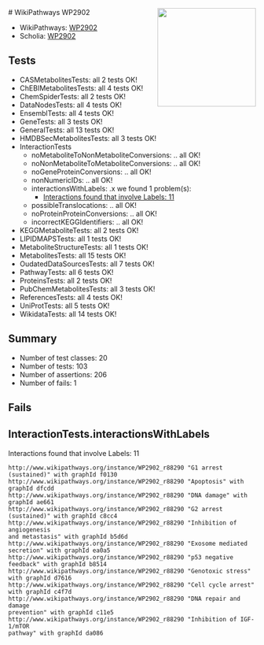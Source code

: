<img style="float: right; width: 200px" src="https://upload.wikimedia.org/wikipedia/commons/thumb/8/83/Wplogo_with_text_500.png/640px-Wplogo_with_text_500.png" />
# WikiPathways WP2902

* WikiPathways: [WP2902](https://new.wikipathways.org/pathways/WP2902)
* Scholia: [WP2902](https://scholia.toolforge.org/wikipathways/WP2902)
## Tests
* CASMetabolitesTests: all 2 tests OK!
* ChEBIMetabolitesTests: all 4 tests OK!
* ChemSpiderTests: all 2 tests OK!
* DataNodesTests: all 4 tests OK!
* EnsemblTests: all 4 tests OK!
* GeneTests: all 3 tests OK!
* GeneralTests: all 13 tests OK!
* HMDBSecMetabolitesTests: all 3 tests OK!
* InteractionTests
    * noMetaboliteToNonMetaboliteConversions: .. all OK!
    * noNonMetaboliteToMetaboliteConversions: .. all OK!
    * noGeneProteinConversions: .. all OK!
    * nonNumericIDs: .. all OK!
    * interactionsWithLabels: .x we found 1 problem(s):
        * [Interactions found that involve Labels: 11](#fe97a8b9)
    * possibleTranslocations: .. all OK!
    * noProteinProteinConversions: .. all OK!
    * incorrectKEGGIdentifiers: .. all OK!
* KEGGMetaboliteTests: all 2 tests OK!
* LIPIDMAPSTests: all 1 tests OK!
* MetaboliteStructureTests: all 1 tests OK!
* MetabolitesTests: all 15 tests OK!
* OudatedDataSourcesTests: all 7 tests OK!
* PathwayTests: all 6 tests OK!
* ProteinsTests: all 2 tests OK!
* PubChemMetabolitesTests: all 3 tests OK!
* ReferencesTests: all 4 tests OK!
* UniProtTests: all 5 tests OK!
* WikidataTests: all 14 tests OK!


## Summary

* Number of test classes: 20
* Number of tests: 103
* Number of assertions: 206
* Number of fails: 1

## Fails

<a name="fe97a8b9" />

## InteractionTests.interactionsWithLabels

Interactions found that involve Labels: 11
```
http://www.wikipathways.org/instance/WP2902_r88290 "G1 arrest (sustained)" with graphId f0130
http://www.wikipathways.org/instance/WP2902_r88290 "Apoptosis" with graphId dfcdd
http://www.wikipathways.org/instance/WP2902_r88290 "DNA damage" with graphId ae661
http://www.wikipathways.org/instance/WP2902_r88290 "G2 arrest (sustained)" with graphId c8cc4
http://www.wikipathways.org/instance/WP2902_r88290 "Inhibition of
angiogenesis
and metastasis" with graphId b5d6d
http://www.wikipathways.org/instance/WP2902_r88290 "Exosome mediated secretion" with graphId ea0a5
http://www.wikipathways.org/instance/WP2902_r88290 "p53 negative feedback" with graphId b8514
http://www.wikipathways.org/instance/WP2902_r88290 "Genotoxic stress" with graphId d7616
http://www.wikipathways.org/instance/WP2902_r88290 "Cell cycle arrest" with graphId c4f7d
http://www.wikipathways.org/instance/WP2902_r88290 "DNA repair and damage
prevention" with graphId c11e5
http://www.wikipathways.org/instance/WP2902_r88290 "Inhibition of IGF-1/mTOR 
pathway" with graphId da086
```

